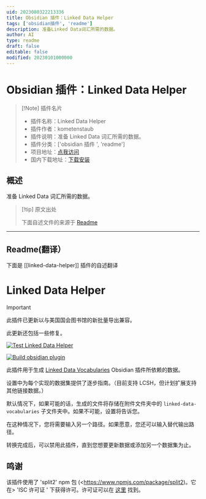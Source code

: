 ```yaml
---
uid: 2023080322213336
title: Obsidian 插件：Linked Data Helper
tags: ['obsidian插件', 'readme']
description: 准备Linked Data词汇所需的数据。
author: AI
type: readme
draft: false
editable: false
modified: 20230101000000
---
```


# Obsidian 插件：Linked Data Helper

> [!Note] 插件名片
> - 插件名称：Linked Data Helper
> - 插件作者：kometenstaub
> - 插件说明：准备 Linked Data 词汇所需的数据。
> - 插件分类：['obsidian 插件 ', 'readme']
> - 项目地址：[点我访问](https://github.com/kometenstaub/linked-data-helper)
> - 国内下载地址：[下载安装](https://pkmer.cn/products/plugin/pluginMarket/?linked-data-helper)

## 概述

准备 Linked Data 词汇所需的数据。

> [!tip] 原文出处
>
>下面自述文件的来源于 [Readme](https://ghproxy.net/https://raw.githubusercontent.com/kometenstaub/linked-data-helper/main/README.md)
>

---

## Readme(翻译）

下面是 [[linked-data-helper]] 插件的自述翻译

# Linked Data Helper

> [!important]
>
> 此插件已更新以与美国国会图书馆的新批量导出兼容。
>
> 此更新还包括一些修复。

[![Test Linked Data Helper](https://github.com/kometenstaub/linked-data-helper/actions/workflows/test.yml/badge.svg)](https://github.com/kometenstaub/linked-data-helper/actions/workflows/test.yml)

[![Build obsidian plugin](https://github.com/kometenstaub/linked-data-helper/actions/workflows/releases.yml/badge.svg)](https://github.com/kometenstaub/linked-data-helper/actions/workflows/releases.yml)

此插件用于生成 [Linked Data Vocabularies](https://github.com/kometenstaub/obsidian-linked-data-vocabularies) Obsidian 插件所依赖的数据。

设置中为每个实现的数据集提供了逐步指南。（目前支持 LCSH，但计划扩展支持其他链接数据。）

默认情况下，如果可能的话，生成的文件将存储在附件文件夹中的 `linked-data-vocabularies` 子文件夹中。如果不可能，设置将告诉您。

在这种情况下，您将需要输入另一个路径。如果愿意，您还可以输入替代输出路径。

转换完成后，可以禁用此插件，直到您想要更新数据或添加另一个数据集为止。

## 鸣谢

该插件使用了 'split2' npm 包 (<<https://www.npmjs.com/package/split2>)。它在> 'ISC 许可证 ' 下获得许可。许可证可以在 [这里](https://github.com/kometenstaub/linked-data-helper/blob/main/esbuild.js) 找到。
